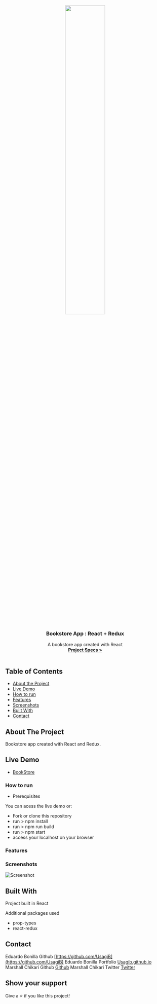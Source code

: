 <br />
<p align="center">
 <img src="https://media0.giphy.com/media/eNAsjO55tPbgaor7ma/giphy.gif" style="width: 50%">

 <h3 align="center">Bookstore App : React + Redux</h3>

 <p align="center">
   A bookstore app created with React
   <br />
   <a href="https://github.com/Usagib/redux-bookstore"><strong> Project Specs »</strong></a>
   <br />
   <br />
 </p>
</p>

<!-- TABLE OF CONTENTS -->
## Table of Contents

* [About the Project](#about-the-project)
* [Live Demo](#live-demo)
* [How to run](#how-to-run)
* [Features](#features)
* [Screenshots](#screenshots)
* [Built With](#built-with)
* [Contact](#contact)

## About The Project

Bookstore app created with React and Redux.

## Live Demo

* [BookStore](https://marshall-eduardo-bookstore.herokuapp.com/)

### How to run

- Prerequisites

You can acess the live demo or:

- Fork or clone this repository
- run > npm install
- run > npm run build
- run > npm start
- access your localhost on your browser

### Features


### Screenshots

![Screenshot]('/public/screenshot.png')

## Built With
Project built in React

Additional packages used
* prop-types
* react-redux

## Contact

Eduardo Bonilla Github [https://github.com/UsagiB](https://github.com/UsagiB)
Eduardo Bonilla Portfolio [Usagib.github.io](http://usagib.github.io)
Marshall Chikari Github [Github](https://github.com/gitnyasha)
Marshall Chikari Twitter [Twitter](https://twitter.com/marshallchikari )


## Show your support

Give a ⭐️ if you like this project!
